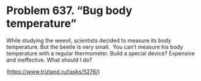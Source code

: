 # Problem 637. “Bug body temperature”

While studying the weevil, scientists decided to measure its body temperature. But the beetle is very small.  You can't measure his body temperature with a regular thermometer. Build a special device? Expensive and ineffective. What should I do?

(https://www.trizland.ru/tasks/5276/)